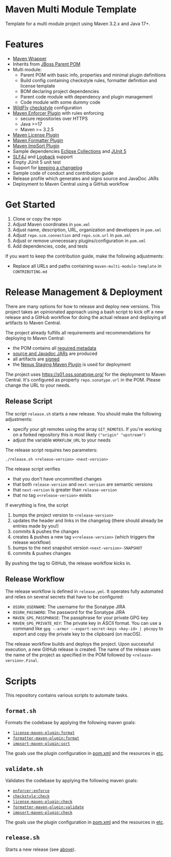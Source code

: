 # Maven Multi Module Template

Template for a multi module project using Maven 3.2.x and Java 17+.

# Features

- [Maven Wrapper](https://maven.apache.org/wrapper/)
- Inherits from [JBoss Parent POM](https://github.com/jboss/jboss-parent-pom)
- Multi module:
  - Parent POM with basic info, properties and minimal plugin definitions
  - Build config containing checkstyle rules, formatter definition and license template
  - BOM declaring project dependencies
  - Parent code module with dependency and plugin management  
  - Code module with some dummy code
- [WildFly](https://github.com/wildfly/wildfly-checkstyle-config) [checkstyle](https://checkstyle.sourceforge.io/) configuration
- [Maven Enforcer Plugin](https://maven.apache.org/enforcer/maven-enforcer-plugin/) with rules enforcing
  - secure repositories over HTTPS
  - Java >=17
  - Maven >= 3.2.5
- [Maven License Plugin](https://mycila.carbou.me/license-maven-plugin/)
- [Maven Formatter Plugin](https://code.revelc.net/formatter-maven-plugin/)
- [Maven ImpSort Plugin](https://code.revelc.net/impsort-maven-plugin/)
- Sample dependencies [Eclipse Collections](https://www.eclipse.org/collections/) and [JUnit 5](https://junit.org/junit5/)
- [SLF4J](https://www.slf4j.org/) and [Logback](https://logback.qos.ch/) support
- Empty JUnit 5 unit test
- Support for [keeping a changelog](https://keepachangelog.com/en/1.0.0/)
- Sample code of conduct and contribution guide
- Release profile which generates and signs source and JavaDoc JARs
- Deployment to Maven Central using a GitHub workflow

# Get Started

1. Clone or copy the repo
2. Adjust Maven coordinates in `pom.xml`
3. Adjust name, description, URL, organization and developers in `pom.xml`
4. Adjust `repo.scm.connection` and `repo.scm.url` in `pom.xml`
5. Adjust or remove unnecessary plugins/configuration in `pom.xml`
6. Add dependencies, code, and tests

If you want to keep the contribution guide, make the following adjustments:

- Replace all URLs and paths containing `maven-multi-module-template` in `CONTRIBUTING.md`

# Release Management & Deployment

There are many options for how to release and deploy new versions. This project takes an opinionated approach using a bash script to kick off a new release and a GitHub workflow for doing the actual release and deploying all artifacts to Maven Central.

The project already fulfills all requirements and recommendations for deploying to Maven Central:

- the POM contains all [required metadata](https://central.sonatype.org/publish/requirements/#sufficient-metadata)
- [source and Javadoc JARs](https://central.sonatype.org/publish/requirements/#supply-javadoc-and-sources) are produced
- all artifacts are [signed](https://central.sonatype.org/publish/requirements/#sign-files-with-gpgpgp)
- the [Nexus Staging Maven Plugin](https://central.sonatype.org/publish/publish-maven/#nexus-staging-maven-plugin-for-deployment-and-release) is used for deployment

The project uses https://s01.oss.sonatype.org/ for the deployment to Maven Central. It's configured as property `repo.sonatype.url` in the POM. Please change the URL to your needs.

## Release Script

The script `release.sh` starts a new release. You should make the following adjustments:

- specify your git remotes using the array `GIT_REMOTES`. If you're working on a forked repository this is most likely `("origin" "upstream")`
- adjust the variable `WORKFLOW_URL` to your needs

The release script requires two parameters:

```shell
./release.sh <release-version> <next-version>
```

The release script verifies

- that you don't have uncommitted changes
- that both `release-version` and `next-version` are semantic versions
- that `next-version` is greater than `release-version`
- that no tag `v<release-version>` exists

If everything is fine, the script

1. bumps the project version to `<release-version>`
2. updates the header and links in the changelog (there should already be entries made by you!)
3. commits & pushes the changes
4. creates & pushes a new tag `v<release-version>` (which triggers the release workflow)
5. bumps to the next snapshot version `<next-version>-SNAPSHOT`
6. commits & pushes changes

By pushing the tag to GitHub, the release workflow kicks in.

## Release Workflow

The release workflow is defined in `release.yml`. It operates fully automated and relies on several secrets that have to be configured:

- `OSSRH_USERNAME`: The username for the Sonatype JIRA
- `OSSRH_PASSWORD`: The password for the Sonatype JIRA
- `MAVEN_GPG_PASSPHRASE`: The passphrase for your private GPG key
- `MAVEN_GPG_PRIVATE_KEY`: The private key in ASCII format. You can use a command like `gpg --armor --export-secret-keys <key-id> | pbcopy` to export and copy the private key to the clipboard (on macOS).

The release workflow builds and deploys the project. Upon successful execution, a new GitHub release is created. The name of the release uses the name of the project as specified in the POM followed by `<release-version>.Final`.

# Scripts

This repository contains various scripts to automate tasks.

## `format.sh`

Formats the codebase by applying the following maven goals:

- [`license-maven-plugin:format`](https://mycila.carbou.me/license-maven-plugin/#goals)
- [`formatter-maven-plugin:format`](https://code.revelc.net/formatter-maven-plugin/format-mojo.html)
- [`impsort-maven-plugin:sort`](https://code.revelc.net/impsort-maven-plugin/sort-mojo.html)

The goals use the plugin configuration in [pom.xml](pom.xml) and the resources in [etc](etc).

## `validate.sh`

Validates the codebase by applying the following maven goals:

- [`enforcer:enforce`](https://maven.apache.org/enforcer/maven-enforcer-plugin/enforce-mojo.html)
- [`checkstyle:check`](https://maven.apache.org/plugins/maven-checkstyle-plugin/check-mojo.html)
- [`license-maven-plugin:check`](https://mycila.carbou.me/license-maven-plugin/#goals)
- [`formatter-maven-plugin:validate`](https://code.revelc.net/formatter-maven-plugin/validate-mojo.html)
- [`impsort-maven-plugin:check`](https://code.revelc.net/impsort-maven-plugin/check-mojo.html)

The goals use the plugin configuration in [pom.xml](pom.xml) and the resources in [etc](etc).

## `release.sh`

Starts a new release (see [above](#release-management--deployment)). 
